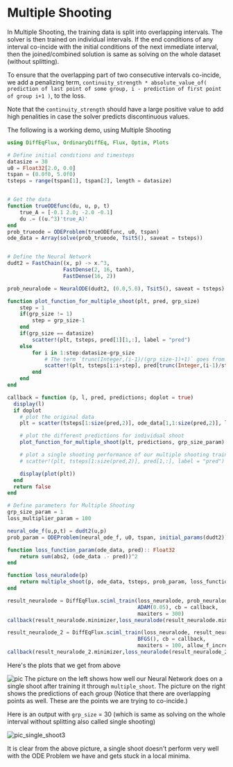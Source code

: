 # Multiple Shooting

In Multiple Shooting, the training data is split into overlapping intervals.
The solver is then trained on individual intervals. If the end conditions of any
interval co-incide with the initial conditions of the next immediate interval,
then the joined/combined solution is same as solving on the whole dataset
(without splitting).

To ensure that the overlapping part of two consecutive intervals co-incide,
we add a penalizing term, `continuity_strength * absolute_value_of( prediction
of last point of some group, i - prediction of first point of group i+1 )`, to
the loss.

Note that the `continuity_strength` should have a large positive value to add
high penalities in case the solver predicts discontinuous values.


The following is a working demo, using Multiple Shooting

```julia
using DiffEqFlux, OrdinaryDiffEq, Flux, Optim, Plots

# Define initial conditions and timesteps
datasize = 30
u0 = Float32[2.0, 0.0]
tspan = (0.0f0, 5.0f0)
tsteps = range(tspan[1], tspan[2], length = datasize)


# Get the data
function trueODEfunc(du, u, p, t)
    true_A = [-0.1 2.0; -2.0 -0.1]
    du .= ((u.^3)'true_A)'
end
prob_trueode = ODEProblem(trueODEfunc, u0, tspan)
ode_data = Array(solve(prob_trueode, Tsit5(), saveat = tsteps))


# Define the Neural Network
dudt2 = FastChain((x, p) -> x.^3,
                  FastDense(2, 16, tanh),
                  FastDense(16, 2))

prob_neuralode = NeuralODE(dudt2, (0.0,5.0), Tsit5(), saveat = tsteps)

function plot_function_for_multiple_shoot(plt, pred, grp_size)
	step = 1
	if(grp_size != 1)
		step = grp_size-1
	end
	if(grp_size == datasize)
		scatter!(plt, tsteps, pred[1][1,:], label = "pred")
	else
		for i in 1:step:datasize-grp_size
			# The term `trunc(Integer,(i-1)/(grp_size-1)+1)` goes from 1, 2, ... , N where N is the total number of groups that can be formed from `ode_data` (In other words, N = trunc(Integer, (datasize-1)/(grp_size-1)))
			scatter!(plt, tsteps[i:i+step], pred[trunc(Integer,(i-1)/step+1)][1,:], label = "grp"*string(trunc(Integer,(i-1)/step+1)))
		end
	end
end

callback = function (p, l, pred, predictions; doplot = true)
  display(l)
  if doplot
	# plot the original data
	plt = scatter(tsteps[1:size(pred,2)], ode_data[1,1:size(pred,2)], label = "data")

	# plot the different predictions for individual shoot
	plot_function_for_multiple_shoot(plt, predictions, grp_size_param)

	# plot a single shooting performance of our multiple shooting training (this is what the solver predicts after the training is done)
	# scatter!(plt, tsteps[1:size(pred,2)], pred[1,:], label = "pred")

    display(plot(plt))
  end
  return false
end

# Define parameters for Multiple Shooting
grp_size_param = 1
loss_multiplier_param = 100

neural_ode_f(u,p,t) = dudt2(u,p)
prob_param = ODEProblem(neural_ode_f, u0, tspan, initial_params(dudt2))

function loss_function_param(ode_data, pred):: Float32
	return sum(abs2, (ode_data .- pred))^2
end

function loss_neuralode(p)
	return multiple_shoot(p, ode_data, tsteps, prob_param, loss_function_param, grp_size_param, loss_multiplier_param)
end

result_neuralode = DiffEqFlux.sciml_train(loss_neuralode, prob_neuralode.p,
                                          ADAM(0.05), cb = callback,
                                          maxiters = 300)
callback(result_neuralode.minimizer,loss_neuralode(result_neuralode.minimizer)...;doplot=true)

result_neuralode_2 = DiffEqFlux.sciml_train(loss_neuralode, result_neuralode.minimizer,
                                          BFGS(), cb = callback,
                                          maxiters = 100, allow_f_increases=true)
callback(result_neuralode_2.minimizer,loss_neuralode(result_neuralode_2.minimizer)...;doplot=true)

```
Here's the plots that we get from above

![pic](https://user-images.githubusercontent.com/58384989/111881194-6de9a480-89d5-11eb-8f21-6481d1e22521.PNG)
The picture on the left shows how well our Neural Network does on a single shoot
after training it through `multiple_shoot`.
The picture on the right shows the predictions of each group (Notice that there
are overlapping points as well. These are the points we are trying to co-incide.)

Here is an output with `grp_size` = 30 (which is same as solving on the whole
interval without splitting also called single shooting)

![pic_single_shoot3](https://user-images.githubusercontent.com/58384989/111843307-f0fff180-8926-11eb-9a06-2731113173bc.PNG)

It is clear from the above picture, a single shoot doesn't perform very well
with the ODE Problem we have and gets stuck in a local minima.
